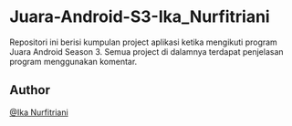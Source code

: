# Juara-Android-S3-Ika_Nurfitriani
Repositori ini berisi kumpulan project aplikasi ketika mengikuti program Juara Android Season 3. Semua project di dalamnya terdapat penjelasan program menggunakan komentar.

## Author
[@Ika Nurfitriani](https://github.com/ikanurfitriani)

